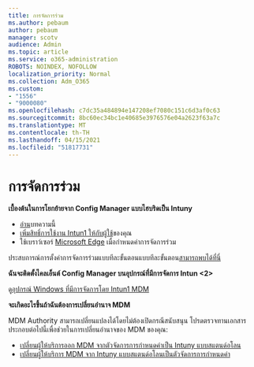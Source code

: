 ```yaml
---
title: การจัดการร่วม
ms.author: pebaum
author: pebaum
manager: scotv
audience: Admin
ms.topic: article
ms.service: o365-administration
ROBOTS: NOINDEX, NOFOLLOW
localization_priority: Normal
ms.collection: Adm_O365
ms.custom:
- "1556"
- "9000080"
ms.openlocfilehash: c7dc35a484894e147208ef7080c151c6d3af0c63
ms.sourcegitcommit: 8bc60ec34bc1e40685e3976576e04a2623f63a7c
ms.translationtype: MT
ms.contentlocale: th-TH
ms.lasthandoff: 04/15/2021
ms.locfileid: "51817731"
---
```

# <a name="co-management"></a>การจัดการร่วม

**เบื้องต้นในการโยกย้ายจาก Config Manager แบบไฮบริดเป็น Intuny**

- [อ่าน](https://docs.microsoft.com/mem/configmgr/mdm/understand/what-happened-to-hybrid)บทความนี้
- [เพิ่มสิทธิ์การใช้งาน Intun1 ให้กับผู้ใช้](https://docs.microsoft.com/mem/intune/fundamentals/licenses-assign)ของคุณ
- ใช้เบราว์เซอร์ [Microsoft Edge](https://www.microsoft.com/edge) เมื่อกําหนดค่าการจัดการร่วม

ประสบการณ์การตั้งค่าการจัดการร่วมแบบทีละขั้นตอนแบบทีละขั้นตอน[สามารถพบได้ที่นี่](https://admin.microsoft.com/AdminPortal/Home?#/modernonboarding/comanagesetupguide)

**ฉันจะติดตั้งไคลเอ็นต์ Config Manager บนอุปกรณ์ที่มีการจัดการ Intun <2>**

ดู[อุปกรณ์ Windows ที่มีการจัดการโดย Intun1 MDM](https://docs.microsoft.com/mem/configmgr/core/clients/deploy/deploy-clients-to-windows-computers#bkmk_mdm)

**จะเกิดอะไรขึ้นถ้าฉันต้องการเปลี่ยนอํานาจ MDM**

MDM Authority สามารถเปลี่ยนแปลงได้โดยไม่ต้องเปิดกรณีสนับสนุน โปรดตรวจทานเอกสารประกอบต่อไปนี้เพื่อช่วยในการเปลี่ยนอํานาจของ MDM ของคุณ:

- [เปลี่ยนผู้ให้บริการออก MDM จากตัวจัดการการกําหนดค่าเป็น Intuny แบบสแตนด์อโลน](https://docs.microsoft.com/mem/configmgr/mdm/understand/what-happened-to-hybrid)
- [เปลี่ยนผู้ให้บริการ MDM จาก Intuny แบบสแตนด์อโลนเป็นตัวจัดการการกําหนดค่า](https://docs.microsoft.com/mem/configmgr/mdm/understand/what-happened-to-hybrid)
